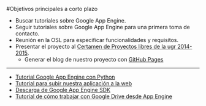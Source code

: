 #Objetivos principales a corto plazo
* Buscar tutoriales sobre Google App Engine.
* Seguir tutoriales sobre Google App Engine para una primera toma de contacto.
* Reunión en la OSL para especificar funcionalidades y requisitos.
* Presentar el proyecto al [Certamen de Proyectos libres de la ugr 2014-2015](http://osl.ugr.es/bases-de-los-premios-a-proyectos-libres-de-la-ugr/).
	* Generar el blog de nuestro proyecto con [GitHub Pages](https://pages.github.com)

- - -

* [Tutorial Google App Engine con Python](https://cloud.google.com/appengine/docs/python/gettingstartedpython27/introduction)
* [Tutorial para subir nuestra aplicación a la web](https://cloud.google.com/appengine/docs/python/gettingstartedpython27/uploading)
* [Descarga de Google App Engine SDK](https://cloud.google.com/appengine/downloads#Google_App_Engine_SDK_for_Python)
* [Tutorial de cómo trabajar con Google Drive desde App Engine](https://developers.google.com/drive/web/examples/python)

